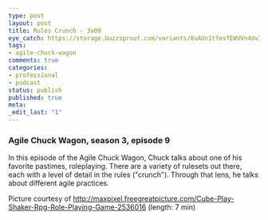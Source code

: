 ```yaml
---
type: post
layout: post
title: Rules Crunch - 3x09
eye_catch: https://storage.buzzsprout.com/variants/8uAUn1tfesfEWVVn4dv32RNG/8d66eb17bb7d02ca4856ab443a78f2148cafbb129f58a3c81282007c6fe24ff2?.jpg
tags:
- agile-chuck-wagon
comments: true
categories:
- professional
- podcast
status: publish
published: true
meta:
_edit_last: "1"
---
```


### Agile Chuck Wagon, season 3, episode 9

In this episode of the Agile Chuck Wagon, Chuck talks about one of his favorite pastimes, roleplaying. There are a variety of rulesets out there, each with a level of detail in the rules ("crunch"). Through that lens, he talks about different agile practices.

Picture courtesy of http://maxpixel.freegreatpicture.com/Cube-Play-Shaker-Rpg-Role-Playing-Game-2536016 (length: 7 min)

